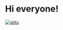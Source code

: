 # Hi everyone!
<p align="left">
  <a href="https://github.com/qjitu/kyosuke/">
    <img src="https://komarev.com/ghpvc/?username=qjitu" alt="qjitu" />
  </a>
</p>
